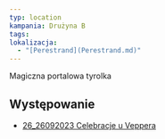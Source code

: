 ```yaml
---
typ: location
kampania: Drużyna B
tags: 
lokalizacja:
  - "[Perestrand](Perestrand.md)"
---
```


Magiczna portalowa tyrolka
## Występowanie
- [26_26092023 Celebracje u Veppera](../sesje/26_26092023%20Celebracje%20u%20Veppera.md)
